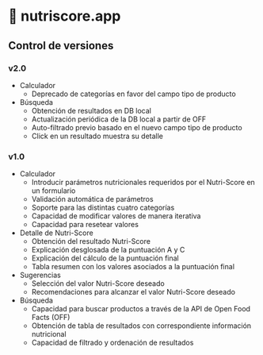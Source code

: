 # 🍔 nutriscore.app

## Control de versiones

### v2.0

- Calculador
  - Deprecado de categorías en favor del campo tipo de producto
- Búsqueda
  - Obtención de resultados en DB local
  - Actualización periódica de la DB local a partir de OFF
  - Auto-filtrado previo basado en el nuevo campo tipo de producto
  - Click en un resultado muestra su detalle

### v1.0

- Calculador
  - Introducir parámetros nutricionales requeridos por el Nutri-Score en un formulario
  - Validación automática de parámetros
  - Soporte para las distintas cuatro categorías
  - Capacidad de modificar valores de manera iterativa
  - Capacidad para resetear valores
- Detalle de Nutri-Score
  - Obtención del resultado Nutri-Score
  - Explicación desglosada de la puntuación A y C
  - Explicación del cálculo de la puntuación final
  - Tabla resumen con los valores asociados a la puntuación final
- Sugerencias
  - Selección del valor Nutri-Score deseado
  - Recomendaciones para alcanzar el valor Nutri-Score deseado
- Búsqueda
  - Capacidad para buscar productos a través de la API de Open Food Facts (OFF)
  - Obtención de tabla de resultados con correspondiente información nutricional
  - Capacidad de filtrado y ordenación de resultados
